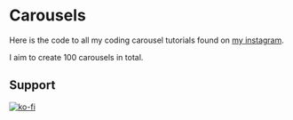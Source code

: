 # Carousels

Here is the code to all my coding carousel tutorials found on [my instagram](https://www.instagram.com/baillieogrady/).

I aim to create 100 carousels in total.


## Support

[![ko-fi](https://www.ko-fi.com/img/githubbutton_sm.svg)](https://ko-fi.com/baillieogrady)
